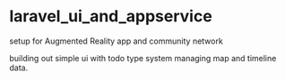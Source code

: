 # laravel_ui_and_appservice
setup for Augmented Reality app and community network

building out simple ui with todo type system managing map and timeline data.
